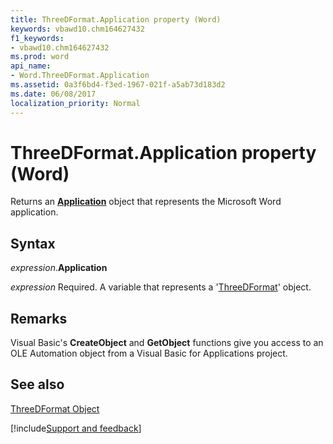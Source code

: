 ```yaml
---
title: ThreeDFormat.Application property (Word)
keywords: vbawd10.chm164627432
f1_keywords:
- vbawd10.chm164627432
ms.prod: word
api_name:
- Word.ThreeDFormat.Application
ms.assetid: 0a3f6bd4-f3ed-1967-021f-a5ab73d183d2
ms.date: 06/08/2017
localization_priority: Normal
---
```



# ThreeDFormat.Application property (Word)

Returns an  **[Application](Word.Application.md)** object that represents the Microsoft Word application.


## Syntax

_expression_.**Application**

_expression_ Required. A variable that represents a '[ThreeDFormat](Word.ThreeDFormat.md)' object.


## Remarks

Visual Basic's  **CreateObject** and **GetObject** functions give you access to an OLE Automation object from a Visual Basic for Applications project.


## See also


[ThreeDFormat Object](Word.ThreeDFormat.md)

[!include[Support and feedback](~/includes/feedback-boilerplate.md)]